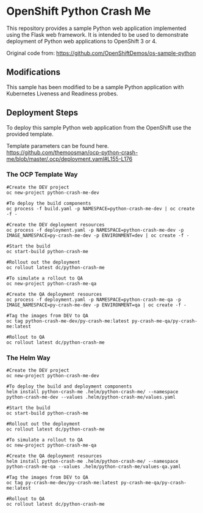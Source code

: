 # OpenShift Python Crash Me

This repository provides a sample Python web application implemented using the Flask web framework. It is intended to be used to demonstrate deployment of Python web applications to OpenShift 3 or 4.

Original code from: https://github.com/OpenShiftDemos/os-sample-python

## Modifications

This sample has been modified to be a sample Python application with Kubernetes Liveness and Readiness probes.


## Deployment Steps

To deploy this sample Python web application from the OpenShift use the provided template.

Template parameters can be found here.  https://github.com/themoosman/ocp-python-crash-me/blob/master/.ocp/deployment.yaml#L155-L176


### The OCP Template Way
```
#Create the DEV project
oc new-project python-crash-me-dev

#To deploy the build components
oc process -f build.yaml -p NAMESPACE=python-crash-me-dev | oc create -f -

#Create the DEV deployment resources
oc process -f deployment.yaml -p NAMESPACE=python-crash-me-dev -p IMAGE_NAMESPACE=py-crash-me-dev -p ENVIRONMENT=dev | oc create -f -

#Start the build
oc start-build python-crash-me

#Rollout out the deployment
oc rollout latest dc/python-crash-me

#To simulate a rollout to QA
oc new-project python-crash-me-qa

#Create the QA deployment resources
oc process -f deployment.yaml -p NAMESPACE=python-crash-me-qa -p IMAGE_NAMESPACE=py-crash-me-dev -p ENVIRONMENT=qa | oc create -f -

#Tag the images from DEV to QA
oc tag python-crash-me-dev/py-crash-me:latest py-crash-me-qa/py-crash-me:latest

#Rollout to QA
oc rollout latest dc/python-crash-me

```

### The Helm Way
```
#Create the DEV project
oc new-project python-crash-me-dev

#To deploy the build and deployment components
helm install python-crash-me .helm/python-crash-me/ --namespace python-crash-me-dev --values .helm/python-crash-me/values.yaml

#Start the build
oc start-build python-crash-me

#Rollout out the deployment
oc rollout latest dc/python-crash-me

#To simulate a rollout to QA
oc new-project python-crash-me-qa

#Create the QA deployment resources
helm install python-crash-me .helm/python-crash-me/ --namespace python-crash-me-qa --values .helm/python-crash-me/values-qa.yaml

#Tag the images from DEV to QA
oc tag py-crash-me-dev/py-crash-me:latest py-crash-me-qa/py-crash-me:latest

#Rollout to QA
oc rollout latest dc/python-crash-me

```